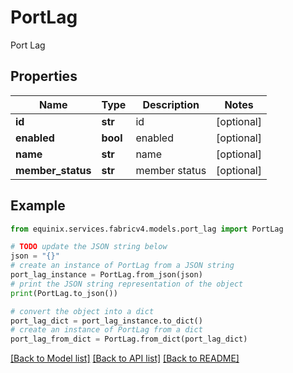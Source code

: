 # PortLag

Port Lag

## Properties

Name | Type | Description | Notes
------------ | ------------- | ------------- | -------------
**id** | **str** | id | [optional] 
**enabled** | **bool** | enabled | [optional] 
**name** | **str** | name | [optional] 
**member_status** | **str** | member status | [optional] 

## Example

```python
from equinix.services.fabricv4.models.port_lag import PortLag

# TODO update the JSON string below
json = "{}"
# create an instance of PortLag from a JSON string
port_lag_instance = PortLag.from_json(json)
# print the JSON string representation of the object
print(PortLag.to_json())

# convert the object into a dict
port_lag_dict = port_lag_instance.to_dict()
# create an instance of PortLag from a dict
port_lag_from_dict = PortLag.from_dict(port_lag_dict)
```
[[Back to Model list]](../README.md#documentation-for-models) [[Back to API list]](../README.md#documentation-for-api-endpoints) [[Back to README]](../README.md)


